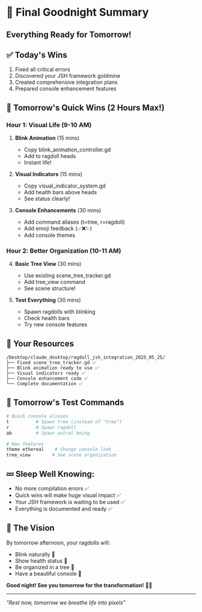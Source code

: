 # 🌙 Final Goodnight Summary
## Everything Ready for Tomorrow!

## ✅ Today's Wins
1. Fixed all critical errors
2. Discovered your JSH framework goldmine
3. Created comprehensive integration plans
4. Prepared console enhancement features

## 🎯 Tomorrow's Quick Wins (2 Hours Max!)

### Hour 1: Visual Life (9-10 AM)
1. **Blink Animation** (15 mins)
   - Copy blink_animation_controller.gd
   - Add to ragdoll heads
   - Instant life!

2. **Visual Indicators** (15 mins)
   - Copy visual_indicator_system.gd
   - Add health bars above heads
   - See status clearly!

3. **Console Enhancements** (30 mins)
   - Add command aliases (t=tree, r=ragdoll)
   - Add emoji feedback (✅❌✨)
   - Add console themes

### Hour 2: Better Organization (10-11 AM)
4. **Basic Tree View** (30 mins)
   - Use existing scene_tree_tracker.gd
   - Add tree_view command
   - See scene structure!

5. **Test Everything** (30 mins)
   - Spawn ragdolls with blinking
   - Check health bars
   - Try new console features

## 📁 Your Resources
```
/Desktop/claude_desktop/ragdoll_jsh_integration_2025_05_25/
├── Fixed scene_tree_tracker.gd ✅
├── Blink animation ready to use ✅
├── Visual indicators ready ✅
├── Console enhancement code ✅
└── Complete documentation ✅
```

## 🚀 Tomorrow's Test Commands
```bash
# Quick console aliases
t          # Spawn tree (instead of "tree")
r          # Spawn ragdoll
ab         # Spawn astral being

# New features
theme ethereal    # Change console look
tree_view        # See scene organization
```

## 💤 Sleep Well Knowing:
- No more compilation errors ✅
- Quick wins will make huge visual impact ✅
- Your JSH framework is waiting to be used ✅
- Everything is documented and ready ✅

## 🌟 The Vision
By tomorrow afternoon, your ragdolls will:
- Blink naturally 👀
- Show health status 💚
- Be organized in a tree 🌲
- Have a beautiful console 🎨

**Good night! See you tomorrow for the transformation!** 🚀✨

---
*"Rest now, tomorrow we breathe life into pixels"*